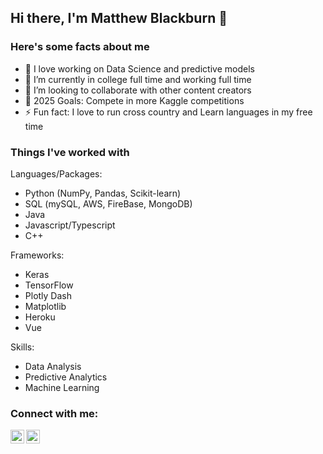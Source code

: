 ## Hi there, I'm Matthew Blackburn 👋

### Here's some facts about me

- 🔭 I love working on Data Science and predictive models
- 🌱 I’m currently in college full time and working full time
- 👯 I’m looking to collaborate with other content creators
- 🥅 2025 Goals: Compete in more Kaggle competitions
- ⚡ Fun fact: I love to run cross country and Learn languages in my free time

### Things I've worked with
Languages/Packages:
- Python (NumPy, Pandas, Scikit-learn)
- SQL (mySQL, AWS, FireBase, MongoDB)
- Java
- Javascript/Typescript
- C++

Frameworks:
- Keras
- TensorFlow
- Plotly Dash
- Matplotlib
- Heroku
- Vue

Skills: 
- Data Analysis 
- Predictive Analytics
- Machine Learning
### Connect with me:

<img align="left" alt="LinkedIn" width="22px" src="https://i.imgur.com/uIplDZh.png" />
<img align="left" alt="matthewblackbu | LinkedIn" width="22px" src="https://i.imgur.com/tGmm485.png" />

[linkedin]: https://www.linkedin.com/in/matthew-blackburn-b89a2520a/
[mail]: mailto:matthewblackbu@gmail.com

